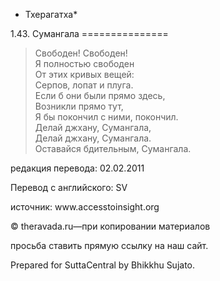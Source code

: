 * Тхерагатха*

1\.43\. Сумангала
\=\=\=\=\=\=\=\=\=\=\=\=\=\=\=

> Свободен\! Свободен\!  
> Я полностью свободен  
> От этих кривых вещей:  
> Серпов, лопат и плуга\.  
> Если б они были прямо здесь,  
> Возникли прямо тут,  
> Я бы покончил с ними, покончил\.  
> Делай джхану, Сумангала,  
> Делай джхану, Сумангала\.  
> Оставайся бдительным, Сумангала\.

редакция перевода: 02\.02\.2011

Перевод с английского: SV

источник: www\.accesstoinsight\.org

© theravada\.ru—при копировании материалов

просьба ставить прямую ссылку на наш сайт\.

Prepared for SuttaCentral by Bhikkhu Sujato\.